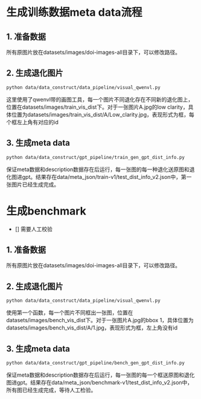 # 生成训练数据meta data流程

## 1. 准备数据
所有原图片放在datasets/images/doi-images-all目录下，可以修改路径。

## 2. 生成退化图片
```
python data/data_construct/data_pipeline/visual_qwenvl.py

```
这里使用了qwenvl带的画图工具，每一个图片不同退化存在不同新的退化图上，位置在datasets/images/train_vis_dist下。对于一张图片A.jpg的low clarity，具体位置为datasets/images/train_vis_dist/A/Low_clarity.jpg，表现形式为框，每个框左上角有对应的id

## 3. 生成meta data
```
python data/data_construct/gpt_pipeline/train_gen_gpt_dist_info.py
```
保证meta数据和description数据存在后运行，每一张图的每一种退化送原图和退化图进gpt。结果存在data/meta_json/train-v1/test_dist_info_v2.json中，第一张图片已经生成完成。

# 生成benchmark

- [] 需要人工校验

## 1. 准备数据
所有原图片放在datasets/images/doi-images-all目录下，可以修改路径。

## 2. 生成退化图片
```
python data/data_construct/data_pipeline/visual_qwenvl.py

```
使用第一个函数，每一个图片不同框出一张图，位置在datasets/images/bench_vis_dist下。对于一张图片A.jpg的bbox 1，具体位置为datasets/images/bench_vis_dist/A/1.jpg，表现形式为框，左上角没有id

## 3. 生成meta data
```
python data/data_construct/gpt_pipeline/bench_gen_gpt_dist_info.py
```
保证meta数据和description数据存在后运行，每一张图的每一个框送原图和退化图进gpt。结果存在data/meta_json/benchmark-v1/test_dist_info_v2.json中，所有图已经生成完成，等待人工检验。